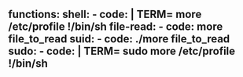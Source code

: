 functions:
  shell:
    - code: |
        TERM= more /etc/profile
        !/bin/sh
  file-read:
    - code: more file_to_read
  suid:
    - code: ./more file_to_read
  sudo:
    - code: |
        TERM= sudo more /etc/profile
        !/bin/sh
---
